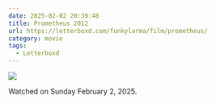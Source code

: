```yaml
---
date: 2025-02-02 20:39:48
title: Prometheus 2012
url: https://letterboxd.com/funkylarma/film/prometheus/
category: movie
tags:
  - Letterboxd
---
```


![](https://a.ltrbxd.com/resized/sm/upload/39/zq/9r/ye/qsYQflQhOuhDpQ0W2aOcwqgDAeI-0-600-0-900-crop.jpg?v=8bfe4f51c3)

Watched on Sunday February 2, 2025.
